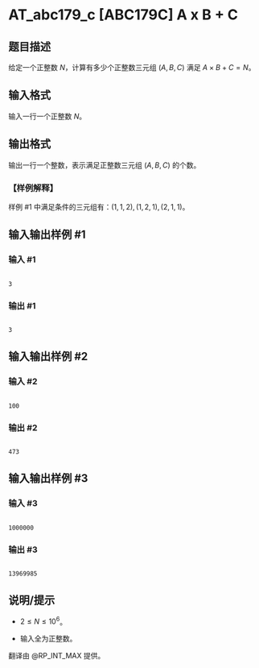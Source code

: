 # AT_abc179_c [ABC179C] A x B + C

## 题目描述

给定一个正整数 $N$，计算有多少个正整数三元组 $(A,B,C)$ 满足 $A \times B + C = N$。

## 输入格式

输入一行一个正整数 $N$。

## 输出格式

输出一行一个整数，表示满足正整数三元组 $(A,B,C)$ 的个数。

### 【样例解释】

样例 $\#1$ 中满足条件的三元组有：$(1,1,2),(1,2,1),(2,1,1)$。

## 输入输出样例 #1

### 输入 #1

```
3
```

### 输出 #1

```
3
```

## 输入输出样例 #2

### 输入 #2

```
100
```

### 输出 #2

```
473
```

## 输入输出样例 #3

### 输入 #3

```
1000000
```

### 输出 #3

```
13969985
```

## 说明/提示

- $2 \le N \le 10^6$。
- 输入全为正整数。

翻译由 @RP_INT_MAX 提供。
